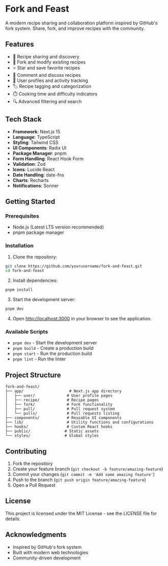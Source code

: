 # Fork and Feast

A modern recipe sharing and collaboration platform inspired by GitHub's fork system. Share, fork, and improve recipes with the community.

## Features

- 🍳 Recipe sharing and discovery
- 🔄 Fork and modify existing recipes
- ⭐ Star and save favorite recipes
- 💬 Comment and discuss recipes
- 👥 User profiles and activity tracking
- 🏷️ Recipe tagging and categorization
- ⏱️ Cooking time and difficulty indicators
- 🔍 Advanced filtering and search

## Tech Stack

- **Framework**: Next.js 15
- **Language**: TypeScript
- **Styling**: Tailwind CSS
- **UI Components**: Radix UI
- **Package Manager**: pnpm
- **Form Handling**: React Hook Form
- **Validation**: Zod
- **Icons**: Lucide React
- **Date Handling**: date-fns
- **Charts**: Recharts
- **Notifications**: Sonner

## Getting Started

### Prerequisites

- Node.js (Latest LTS version recommended)
- pnpm package manager

### Installation

1. Clone the repository:
```bash
git clone https://github.com/yourusername/fork-and-feast.git
cd fork-and-feast
```

2. Install dependencies:
```bash
pnpm install
```

3. Start the development server:
```bash
pnpm dev
```

4. Open [http://localhost:3000](http://localhost:3000) in your browser to see the application.

### Available Scripts

- `pnpm dev` - Start the development server
- `pnpm build` - Create a production build
- `pnpm start` - Run the production build
- `pnpm lint` - Run the linter

## Project Structure

```
fork-and-feast/
├── app/                    # Next.js app directory
│   ├── user/              # User profile pages
│   ├── recipe/            # Recipe pages
│   ├── fork/              # Fork functionality
│   ├── pull/              # Pull request system
│   └── pulls/             # Pull requests listing
├── components/            # Reusable UI components
├── lib/                   # Utility functions and configurations
├── hooks/                 # Custom React hooks
├── public/               # Static assets
└── styles/               # Global styles
```

## Contributing

1. Fork the repository
2. Create your feature branch (`git checkout -b feature/amazing-feature`)
3. Commit your changes (`git commit -m 'Add some amazing feature'`)
4. Push to the branch (`git push origin feature/amazing-feature`)
5. Open a Pull Request

## License

This project is licensed under the MIT License - see the LICENSE file for details.

## Acknowledgments

- Inspired by GitHub's fork system
- Built with modern web technologies
- Community-driven development
